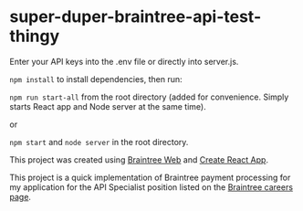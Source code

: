 # super-duper-braintree-api-test-thingy

Enter your API keys into the .env file or directly into server.js.

`npm install` to install dependencies, then run:

`npm run start-all` from the root directory (added for convenience. Simply starts React app and Node server at the same time).

or

`npm start` and `node server` in the root directory.

This project was created using [Braintree Web](https://github.com/braintree/braintree-web) and [Create React App](https://github.com/facebookincubator/create-react-app).

This project is a quick implementation of Braintree payment processing for my application for the API Specialist position listed on the [Braintree careers page](https://boards.greenhouse.io/braintree/jobs/1141106?gh_jid=1141106).
